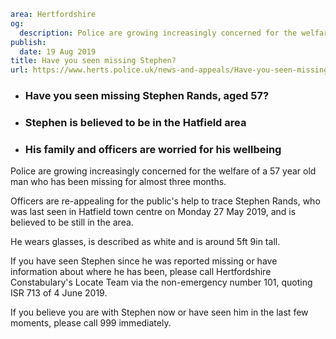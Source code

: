 ```yaml
area: Hertfordshire
og:
  description: Police are growing increasingly concerned for the welfare of a 57 year old man who has been missing for almost three months.
publish:
  date: 19 Aug 2019
title: Have you seen missing Stephen?
url: https://www.herts.police.uk/news-and-appeals/Have-you-seen-missing-Stephen-0654
```

* ### Have you seen missing Stephen Rands, aged 57?

 * ### Stephen is believed to be in the Hatfield area

 * ### His family and officers are worried for his wellbeing

Police are growing increasingly concerned for the welfare of a 57 year old man who has been missing for almost three months.

Officers are re-appealing for the public's help to trace Stephen Rands, who was last seen in Hatfield town centre on Monday 27 May 2019, and is believed to be still in the area.

He wears glasses, is described as white and is around 5ft 9in tall.

If you have seen Stephen since he was reported missing or have information about where he has been, please call Hertfordshire Constabulary's Locate Team via the non-emergency number 101, quoting ISR 713 of 4 June 2019.

If you believe you are with Stephen now or have seen him in the last few moments, please call 999 immediately.
